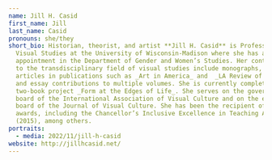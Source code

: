 ```yaml
---
name: Jill H. Casid
first_name: Jill
last_name: Casid
pronouns: she/they
short_bio: Historian, theorist, and artist **Jill H. Casid** is Professor of
  Visual Studies at the University of Wisconsin-Madison where she has a cross
  appointment in the Department of Gender and Women’s Studies. Her contributions
  to the transdisciplinary field of visual studies include monographs, numerous
  articles in publications such as _Art in America_ and  _LA Review of Books_,
  and essay contributions to multiple volumes. She is currently completing the
  two-book project _Form at the Edges of Life_. She serves on the governing
  board of the International Association of Visual Culture and on the editorial
  board of the Journal of Visual Culture. She has been the recipient of numerous
  awards, including the Chancellor’s Inclusive Excellence in Teaching Award
  (2015), among others.
portraits:
  - media: 2022/11/jill-h-casid
website: http://jillhcasid.net/
---
```

